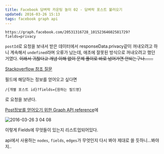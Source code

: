 ```yaml
---
title: Facebook 담벼락 카운팅 놀이 02 - 담벼락 포스트 불러오기  
updated: 2016-03-26 15:13
tags: facebook graph api
---
```


```
https://graph.facebook.com/20531316728_10152364602581729?fields=privacy
```
`postId`로 요청을 보내서 받은 데이터에서 responseData.privacy같이 꺼내오려고 하니 계속해서 `undefined`라며 오류가 났는데, 애초에 잘못된 방식으로 꺼내오려고 했던 거였다. ~~이래서 귀찮다고 개념 이해 없이 문제 풀이로 바로 넘어가면 안되는구나.......~~   

[Stackoverflow 참조 질문](http://stackoverflow.com/questions/16419144/get-picture-object-from-facebook-post-with-graph-api)

필드에 해당하는 정보를 얻어오고 싶다면 
```
/{개별 포스트 id}?fields={원하는 필드명}  
```
로 요청을 보낸다.

[Post정보를 얻어오기 위한 Graph API reference](https://developers.facebook.com/docs/graph-api/reference/v2.5/post)에 

![2016-03-26 3 04 08](https://cloud.githubusercontent.com/assets/7744615/14058463/8df6b022-f364-11e5-86f6-7e1f95e88a99.png)

이렇게 Fields에 무엇들이 있는지 리스트업되어있다. 

api에서 사용하는 `nodes`, `fields`, `edges`가 무엇인지 다시 봐야 제대로 쓸 듯하니...봐야지..
